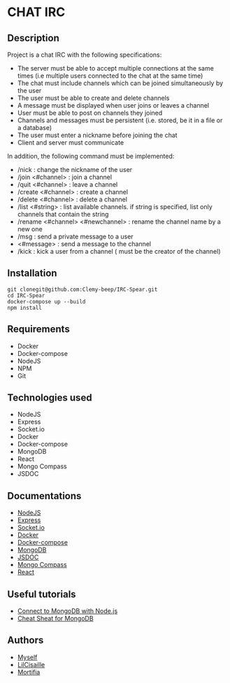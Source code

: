 
# CHAT IRC

## Description
Project is a chat IRC with the following specifications:
- The server must be able to accept multiple connections at the same times (i.e multiple users connected to the chat at the same time)
- The chat must include channels which can be joined simultaneously by the user
- The user must be able to create and delete channels
- A message must be displayed when user joins or leaves a channel
- User must be able to post on channels they joined
- Channels and messages must be persistent (i.e. stored, be it in a file or a database)
- The user must enter a nickname before joining the chat
- Client and server must communicate

In addition, the following command must be implemented:
- /nick <nickname> : change the nickname of the user
- /join <#channel> : join a channel
- /quit <#channel> : leave a channel
- /create <#channel> : create a channel
- /delete <#channel> : delete a channel
- /list <#string> : list available channels. if string is specified, list only channels that contain the string
- /rename <#channel> <#newchannel> : rename the channel name by a new one
- /msg <nickname> <message> : send a private message to a user
- <#message> : send a message to the channel
- /kick <nickname> : kick a user from a channel ( must be the creator of the channel)

## Installation
```shell
git clonegit@github.com:Clemy-beep/IRC-Spear.git
cd IRC-Spear
docker-compose up --build
npm install
```

## Requirements
- Docker
- Docker-compose
- NodeJS
- NPM
- Git

## Technologies used
- NodeJS
- Express
- Socket.io
- Docker
- Docker-compose
- MongoDB
- React
- Mongo Compass
- JSDOC

## Documentations
- [NodeJS](https://nodejs.org/en/docs/)
- [Express](https://expressjs.com/en/4x/api.html)
- [Socket.io](https://socket.io/fr/get-started/chat)
- [Docker](https://docs.docker.com/)
- [Docker-compose](https://docs.docker.com/compose/)
- [MongoDB](https://docs.mongodb.com/)
- [JSDOC](https://www.inkoop.io/blog/a-guide-to-js-docs-for-react-js/)
- [Mongo Compass](https://docs.mongodb.com/compass/current/)
- [React](https://fr.reactjs.org/docs/getting-started.html)

## Useful tutorials
- [Connect to MongoDB with Node.js](https://www.mongodb.com/docs/drivers/node/current/quick-start/connect-to-mongodb/)
- [Cheat Sheat for MongoDB](https://www.mongodb.com/docs/drivers/node/current/quick-reference/)

## Authors
- [Myself](https://github.com/Clemy-beep)
- [LilCisaille](https://github.com/LilCisaille)
- [Mortifia](https://github.com/mortifia)

